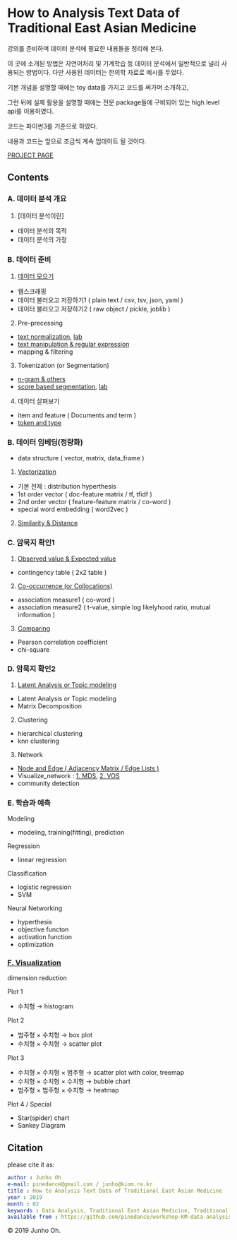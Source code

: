 # How to Analysis Text Data of Traditional East Asian Medicine

강의를 준비하며 데이터 분석에 필요한 내용들을 정리해 본다. 

이 곳에 소개된 방법은 자연어처리 및 기계학습 등 데이터 분석에서 일반적으로 널리 사용되는 방법이다. 다만 사용된 데이터는 한의학 자료로 예시를 두었다. 

기본 개념을 설명할 때에는 toy data를 가지고 코드를 써가며 소개하고, 

그런 뒤에 실제 활용을 설명할 때에는 전문 package들에 구비되어 있는 high level api를 이용하였다. 

코드는 파이썬3를 기준으로 하였다. 

내용과 코드는 앞으로 조금씩 계속 업데이트 될 것이다. 

[PROJECT PAGE](*URL*/README.ipynb)


## Contents


### A. 데이터 분석 개요

1. [데이터 분석이란]

* 데이터 분석의 목적
* 데이터 분석의 가정


### B. 데이터 준비

1. [데이터 모으기](*URL*/B0100_Get_Data.ipynb)

* 웹스크래핑
* 데이터 불러오고 저장하기1 ( plain text / csv, tsv, json, yaml )
* 데이터 불러오고 저장하기2 ( raw object / pickle, joblib )

2. Pre-precessing

* [text normalization](*URL*/B0201_Text_Normalization1.ipynb), [lab](*URL*/B0201_Text_Normalization_lab.ipynb)
* [text manipulation & regular expression](*URL*/B0202_Preprocessing.ipynb)
* mapping & filtering

3. Tokenization (or Segmentation)

* [n-gram & others](*URL*/B0301_Tokenization1.ipynb)
* [score based segmentation](*URL*/B0302_Tokenization2.ipynb), [lab](*URL*/B0302_Tokenization_lab.ipynb)

4. 데이터 살펴보기

* item and feature ( Documents and term )
* [token and type](*URL*/B0401_Token_and_Type.ipynb)



### B. 데이터 임베딩(정량화)

* data structure ( vector, matrix, data_frame )

1. [Vectorization](*URL*/C0100_Vectorization.ipynb)

* 기본 전제 : distribution hyperthesis
* 1st order vector ( doc-feature matrix / tf, tfidf )
* 2nd order vector ( feature-feature matrix / co-word )
* special word embedding ( word2vec )

2. [Similarity & Distance](*URL*/C0200_Similarity_and_Distance.ipynb)


### C. 암묵지 확인1

1. [Observed value & Expected value](*URL*/D0100_Observed_value_Expected_value.ipynb)

* contingency table ( 2x2 table )

2. [Co-occurrence (or Collocations)](*URL*/D0200_Co-occurrence_Measures.ipynb)

* association measure1 ( co-word )
* association measure2 ( t-value, simple log likelyhood ratio, mutual information )

3. [Comparing](*URL*/D0300_Comparing.ipynb)

* Pearson correlation coefficient
* chi-square

### D. 암묵지 확인2

1. [Latent Analysis or Topic modeling](*URL*/E0100_Latent_Analysis_or_Topic_Modeling.ipynb)

* Latent Analysis or Topic modeling 
* Matrix Decomposition 

2. Clustering

* hierarchical clustering
* knn clustering

3. Network

* [Node and Edge ( Adjacency Matrix / Edge Lists )](*URL*/E0301_Node_and_Edge.ipynb)
* Visualize_network : [1. MDS](*URL*/E0302_Visualize_network1.ipynb), [2. VOS](*URL*/E0302_Visualize_network2.ipynb)
* community detection


### E. 학습과 예측

Modeling

* modeling, training(fitting), prediction

Regression

* linear regression

Classification

* logistic regression
* SVM

Neural Networking

* hyperthesis
* objective functon
* activation function
* optimization

### [F. Visualization](*URL*/G0200_Plots.ipynb)

dimension reduction

Plot 1

* 수치형 → histogram

Plot 2

* 범주형 × 수치형  →  box plot
* 수치형 × 수치형  →  scatter plot

Plot 3

* 수치형 × 수치형 × 범주형  →  scatter plot with color,  treemap
* 수치형 × 수치형 × 수치형  →  bubble chart 
* 범주형 × 범주형 × 수치형  →  heatmap

Plot 4 / Special

* Star(spider) chart
* Sankey Diagram


## Citation

please cite it as:

```yaml
author : Junho Oh
e-mail: pinedance@gmail.com / junho@kiom.re.kr
title : How to Analysis Text Data of Traditional East Asian Medicine
year : 2019
month : 02
keywords : Data Analysis, Traditional East Asian Medicine, Traditional Korean Medicine, Traditional Chinese Medicine
available from : https://github.com/pinedance/workshop-KM-data-analysis
```

© 2019 Junho Oh.